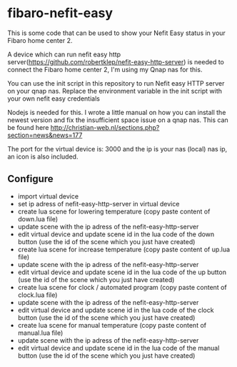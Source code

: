 # fibaro-nefit-easy


This is some code that can be used to show your Nefit Easy status in your Fibaro home center 2.

A device which can run nefit easy http server(https://github.com/robertklep/nefit-easy-http-server) is needed to connect the Fibaro home center 2, I'm using my Qnap nas for this.

You can use the init script in this repository to run Nefit easy HTTP server on your qnap nas. Replace the environment variable in the init script with your own nefit easy credentials

Nodejs is needed for this. I wrote a little manual on how you can install the newest version and fix the insufficient space issue on a qnap nas. This can be found here http://christian-web.nl/sections.php?section=news&news=177

The port for the virtual device is: 3000 and the ip is your nas (local) nas ip, an icon is also included.

## Configure

* import virtual device
* set ip adress of nefit-easy-http-server in virtual device
* create lua scene for lowering temperature (copy paste content of down.lua file)
* update scene with the ip adress of the nefit-easy-http-server
* edit virtual device and update scene id in the lua code of the down button (use the id of the scene which you just have created)
* create lua scene for increase temperature (copy paste content of up.lua file)
* update scene with the ip adress of the nefit-easy-http-server
* edit virtual device and update scene id in the lua code of the up button (use the id of the scene which you just have created)
* create lua scene for clock / automated program (copy paste content of clock.lua file)
* update scene with the ip adress of the nefit-easy-http-server
* edit virtual device and update scene id in the lua code of the clock button (use the id of the scene which you just have created)
* create lua scene for manual temperature (copy paste content of manual.lua file)
* update scene with the ip adress of the nefit-easy-http-server
* edit virtual device and update scene id in the lua code of the manual button (use the id of the scene which you just have created)